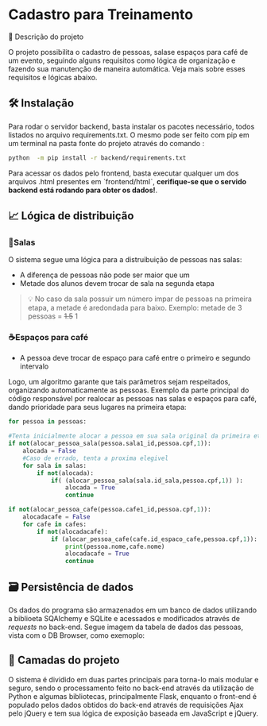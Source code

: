 # Cadastro para Treinamento

📜 Descrição do projeto

O projeto possibilita o cadastro de pessoas, salase espaços para café de um evento, seguindo alguns requisitos como lógica de organização e fazendo sua manutenção de maneira automática. Veja mais sobre esses requisitos e lógicas abaixo.

## 🛠 Instalação
  
Para rodar o servidor backend, basta instalar os pacotes necessário, todos listados no arquivo requirements.txt.
O mesmo pode ser feito com pip em um terminal na pasta fonte do projeto através do comando :

```sh
python  -m pip install -r backend/requirements.txt
```

Para acessar os dados pelo frontend, basta executar qualquer um dos arquivos .html presentes em ˋfrontend/htmlˋ, **cerifique-se que o servido backend está rodando para obter os dados!**.

## 📈 Lógica de distribuição


### 🚪Salas
O sistema segue uma lógica para a distruibuição de pessoas nas salas:
  * A diferença de pessoas não pode ser maior que um
  * Metade dos alunos devem trocar de sala na segunda etapa
  > 💡 No caso da sala possuir um número impar de pessoas na primeira etapa, a metade é aredondada para baixo. Exemplo: metade de 3 pessoas = ~~1.5~~ 1
  
### ☕Espaços para café
  * A pessoa deve trocar de espaço para café entre o primeiro e segundo intervalo
  
Logo, um algoritmo garante que tais parâmetros sejam respeitados, organizando automaticamente as pessoas. 
Exemplo da parte principal do código responsável por realocar as pessoas nas salas e espaços para café, dando prioridade para seus lugares na primeira etapa:
~~~python
for pessoa in pessoas:
        
#Tenta inicialmente alocar a pessoa em sua sala original da primeira etapa
if not(alocar_pessoa_sala(pessoa.sala1_id,pessoa.cpf,1)):
    alocada = False
    #Caso de errado, tenta a proxima elegivel
    for sala in salas:
        if not(alocada):
            if( (alocar_pessoa_sala(sala.id_sala,pessoa.cpf,1)) ):
                alocada = True
                continue

if not(alocar_pessoa_cafe(pessoa.cafe1_id,pessoa.cpf,1)):
    alocadacafe = False
    for cafe in cafes:
        if not(alocadacafe):
            if (alocar_pessoa_cafe(cafe.id_espaco_cafe,pessoa.cpf,1)):
                print(pessoa.nome,cafe.nome)
                alocadacafe = True
                continue

~~~


## 🗃 Persistência de dados

Os dados do programa são armazenados em um banco de dados utilizando a biblioeta SQAlchemy e SQLite e acessados e modificados através de *requests* no back-end.
Segue imagem da tabela de dados das pessoas, vista com o DB Browser, como exemoplo:


## 🧅 Camadas do projeto

O sistema é dividido em duas partes principais para torna-lo mais modular e seguro, sendo o processamento feito no back-end através da utilização de Python e algumas bibliotecas, principalmente Flask, enquanto o front-end é populado pelos dados obtidos do back-end através de requisições Ajax pelo jQuery e tem sua lógica de exposição baseada em JavaScript e jQuery.




